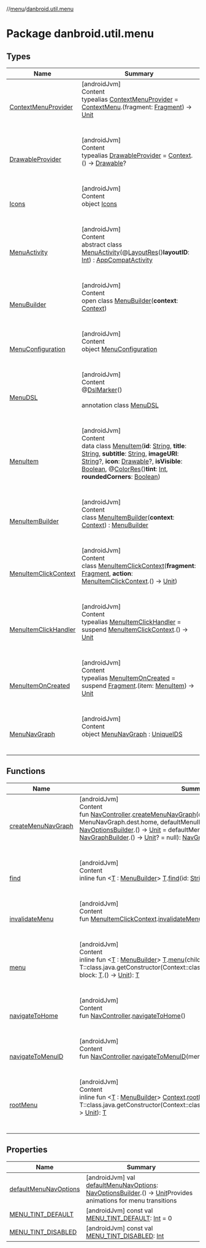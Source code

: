 //[menu](../../index.md)/[danbroid.util.menu](index.md)



# Package danbroid.util.menu  


## Types  
  
|  Name |  Summary | 
|---|---|
| <a name="danbroid.util.menu/ContextMenuProvider///PointingToDeclaration/"></a>[ContextMenuProvider](index.md#%5Bdanbroid.util.menu%2FContextMenuProvider%2F%2F%2FPointingToDeclaration%2F%5D%2FClasslikes%2F-1984953034)| <a name="danbroid.util.menu/ContextMenuProvider///PointingToDeclaration/"></a>[androidJvm]  <br>Content  <br>typealias [ContextMenuProvider](index.md#%5Bdanbroid.util.menu%2FContextMenuProvider%2F%2F%2FPointingToDeclaration%2F%5D%2FClasslikes%2F-1984953034) = [ContextMenu](https://developer.android.com/reference/kotlin/android/view/ContextMenu.html).(fragment: [Fragment](https://developer.android.com/reference/kotlin/androidx/fragment/app/Fragment.html)) -> [Unit](https://kotlinlang.org/api/latest/jvm/stdlib/kotlin/-unit/index.html)  <br><br><br>|
| <a name="danbroid.util.menu/DrawableProvider///PointingToDeclaration/"></a>[DrawableProvider](index.md#%5Bdanbroid.util.menu%2FDrawableProvider%2F%2F%2FPointingToDeclaration%2F%5D%2FClasslikes%2F-1984953034)| <a name="danbroid.util.menu/DrawableProvider///PointingToDeclaration/"></a>[androidJvm]  <br>Content  <br>typealias [DrawableProvider](index.md#%5Bdanbroid.util.menu%2FDrawableProvider%2F%2F%2FPointingToDeclaration%2F%5D%2FClasslikes%2F-1984953034) = [Context](https://developer.android.com/reference/kotlin/android/content/Context.html).() -> [Drawable](https://developer.android.com/reference/kotlin/android/graphics/drawable/Drawable.html)?  <br><br><br>|
| <a name="danbroid.util.menu/Icons///PointingToDeclaration/"></a>[Icons](-icons/index.md)| <a name="danbroid.util.menu/Icons///PointingToDeclaration/"></a>[androidJvm]  <br>Content  <br>object [Icons](-icons/index.md)  <br><br><br>|
| <a name="danbroid.util.menu/MenuActivity///PointingToDeclaration/"></a>[MenuActivity](-menu-activity/index.md)| <a name="danbroid.util.menu/MenuActivity///PointingToDeclaration/"></a>[androidJvm]  <br>Content  <br>abstract class [MenuActivity](-menu-activity/index.md)(@[LayoutRes](https://developer.android.com/reference/kotlin/androidx/annotation/LayoutRes.html)()**layoutID**: [Int](https://kotlinlang.org/api/latest/jvm/stdlib/kotlin/-int/index.html)) : [AppCompatActivity](https://developer.android.com/reference/kotlin/androidx/appcompat/app/AppCompatActivity.html)  <br><br><br>|
| <a name="danbroid.util.menu/MenuBuilder///PointingToDeclaration/"></a>[MenuBuilder](-menu-builder/index.md)| <a name="danbroid.util.menu/MenuBuilder///PointingToDeclaration/"></a>[androidJvm]  <br>Content  <br>open class [MenuBuilder](-menu-builder/index.md)(**context**: [Context](https://developer.android.com/reference/kotlin/android/content/Context.html))  <br><br><br>|
| <a name="danbroid.util.menu/MenuConfiguration///PointingToDeclaration/"></a>[MenuConfiguration](-menu-configuration/index.md)| <a name="danbroid.util.menu/MenuConfiguration///PointingToDeclaration/"></a>[androidJvm]  <br>Content  <br>object [MenuConfiguration](-menu-configuration/index.md)  <br><br><br>|
| <a name="danbroid.util.menu/MenuDSL///PointingToDeclaration/"></a>[MenuDSL](-menu-d-s-l/index.md)| <a name="danbroid.util.menu/MenuDSL///PointingToDeclaration/"></a>[androidJvm]  <br>Content  <br>@[DslMarker](https://kotlinlang.org/api/latest/jvm/stdlib/kotlin/-dsl-marker/index.html)()  <br>  <br>annotation class [MenuDSL](-menu-d-s-l/index.md)  <br><br><br>|
| <a name="danbroid.util.menu/MenuItem///PointingToDeclaration/"></a>[MenuItem](-menu-item/index.md)| <a name="danbroid.util.menu/MenuItem///PointingToDeclaration/"></a>[androidJvm]  <br>Content  <br>data class [MenuItem](-menu-item/index.md)(**id**: [String](https://kotlinlang.org/api/latest/jvm/stdlib/kotlin/-string/index.html), **title**: [String](https://kotlinlang.org/api/latest/jvm/stdlib/kotlin/-string/index.html), **subtitle**: [String](https://kotlinlang.org/api/latest/jvm/stdlib/kotlin/-string/index.html), **imageURI**: [String](https://kotlinlang.org/api/latest/jvm/stdlib/kotlin/-string/index.html)?, **icon**: [Drawable](https://developer.android.com/reference/kotlin/android/graphics/drawable/Drawable.html)?, **isVisible**: [Boolean](https://kotlinlang.org/api/latest/jvm/stdlib/kotlin/-boolean/index.html), @[ColorRes](https://developer.android.com/reference/kotlin/androidx/annotation/ColorRes.html)()**tint**: [Int](https://kotlinlang.org/api/latest/jvm/stdlib/kotlin/-int/index.html), **roundedCorners**: [Boolean](https://kotlinlang.org/api/latest/jvm/stdlib/kotlin/-boolean/index.html))  <br><br><br>|
| <a name="danbroid.util.menu/MenuItemBuilder///PointingToDeclaration/"></a>[MenuItemBuilder](-menu-item-builder/index.md)| <a name="danbroid.util.menu/MenuItemBuilder///PointingToDeclaration/"></a>[androidJvm]  <br>Content  <br>class [MenuItemBuilder](-menu-item-builder/index.md)(**context**: [Context](https://developer.android.com/reference/kotlin/android/content/Context.html)) : [MenuBuilder](-menu-builder/index.md)  <br><br><br>|
| <a name="danbroid.util.menu/MenuItemClickContext///PointingToDeclaration/"></a>[MenuItemClickContext](-menu-item-click-context/index.md)| <a name="danbroid.util.menu/MenuItemClickContext///PointingToDeclaration/"></a>[androidJvm]  <br>Content  <br>class [MenuItemClickContext](-menu-item-click-context/index.md)(**fragment**: [Fragment](https://developer.android.com/reference/kotlin/androidx/fragment/app/Fragment.html), **action**: [MenuItemClickContext](-menu-item-click-context/index.md).() -> [Unit](https://kotlinlang.org/api/latest/jvm/stdlib/kotlin/-unit/index.html))  <br><br><br>|
| <a name="danbroid.util.menu/MenuItemClickHandler///PointingToDeclaration/"></a>[MenuItemClickHandler](index.md#%5Bdanbroid.util.menu%2FMenuItemClickHandler%2F%2F%2FPointingToDeclaration%2F%5D%2FClasslikes%2F-1984953034)| <a name="danbroid.util.menu/MenuItemClickHandler///PointingToDeclaration/"></a>[androidJvm]  <br>Content  <br>typealias [MenuItemClickHandler](index.md#%5Bdanbroid.util.menu%2FMenuItemClickHandler%2F%2F%2FPointingToDeclaration%2F%5D%2FClasslikes%2F-1984953034) = suspend [MenuItemClickContext](-menu-item-click-context/index.md).() -> [Unit](https://kotlinlang.org/api/latest/jvm/stdlib/kotlin/-unit/index.html)  <br><br><br>|
| <a name="danbroid.util.menu/MenuItemOnCreated///PointingToDeclaration/"></a>[MenuItemOnCreated](index.md#%5Bdanbroid.util.menu%2FMenuItemOnCreated%2F%2F%2FPointingToDeclaration%2F%5D%2FClasslikes%2F-1984953034)| <a name="danbroid.util.menu/MenuItemOnCreated///PointingToDeclaration/"></a>[androidJvm]  <br>Content  <br>typealias [MenuItemOnCreated](index.md#%5Bdanbroid.util.menu%2FMenuItemOnCreated%2F%2F%2FPointingToDeclaration%2F%5D%2FClasslikes%2F-1984953034) = suspend [Fragment](https://developer.android.com/reference/kotlin/androidx/fragment/app/Fragment.html).(item: [MenuItem](-menu-item/index.md)) -> [Unit](https://kotlinlang.org/api/latest/jvm/stdlib/kotlin/-unit/index.html)  <br><br><br>|
| <a name="danbroid.util.menu/MenuNavGraph///PointingToDeclaration/"></a>[MenuNavGraph](-menu-nav-graph/index.md)| <a name="danbroid.util.menu/MenuNavGraph///PointingToDeclaration/"></a>[androidJvm]  <br>Content  <br>object [MenuNavGraph](-menu-nav-graph/index.md) : [UniqueIDS](../../../logging/logging/danbroid.util.misc/-unique-i-d-s/index.md)  <br><br><br>|


## Functions  
  
|  Name |  Summary | 
|---|---|
| <a name="danbroid.util.menu//createMenuNavGraph/androidx.navigation.NavController#android.content.Context#kotlin.Int#kotlin.String#kotlin.Function1[androidx.navigation.NavOptionsBuilder,kotlin.Unit]#kotlin.Function1[androidx.navigation.NavGraphBuilder,kotlin.Unit]?/PointingToDeclaration/"></a>[createMenuNavGraph](create-menu-nav-graph.md)| <a name="danbroid.util.menu//createMenuNavGraph/androidx.navigation.NavController#android.content.Context#kotlin.Int#kotlin.String#kotlin.Function1[androidx.navigation.NavOptionsBuilder,kotlin.Unit]#kotlin.Function1[androidx.navigation.NavGraphBuilder,kotlin.Unit]?/PointingToDeclaration/"></a>[androidJvm]  <br>Content  <br>fun [NavController](https://developer.android.com/reference/kotlin/androidx/navigation/NavController.html).[createMenuNavGraph](create-menu-nav-graph.md)(context: [Context](https://developer.android.com/reference/kotlin/android/content/Context.html), homeID: [Int](https://kotlinlang.org/api/latest/jvm/stdlib/kotlin/-int/index.html) = MenuNavGraph.dest.home, defaultMenuID: [String](https://kotlinlang.org/api/latest/jvm/stdlib/kotlin/-string/index.html), menuNavOptions: [NavOptionsBuilder](https://developer.android.com/reference/kotlin/androidx/navigation/NavOptionsBuilder.html).() -> [Unit](https://kotlinlang.org/api/latest/jvm/stdlib/kotlin/-unit/index.html) = defaultMenuNavOptions, builder: [NavGraphBuilder](https://developer.android.com/reference/kotlin/androidx/navigation/NavGraphBuilder.html).() -> [Unit](https://kotlinlang.org/api/latest/jvm/stdlib/kotlin/-unit/index.html)? = null): [NavGraph](https://developer.android.com/reference/kotlin/androidx/navigation/NavGraph.html)  <br><br><br>|
| <a name="danbroid.util.menu//find/TypeParam(bounds=[danbroid.util.menu.MenuBuilder])#kotlin.String/PointingToDeclaration/"></a>[find](find.md)| <a name="danbroid.util.menu//find/TypeParam(bounds=[danbroid.util.menu.MenuBuilder])#kotlin.String/PointingToDeclaration/"></a>[androidJvm]  <br>Content  <br>inline fun <[T](find.md) : [MenuBuilder](-menu-builder/index.md)> [T](find.md).[find](find.md)(id: [String](https://kotlinlang.org/api/latest/jvm/stdlib/kotlin/-string/index.html)): [T](find.md)?  <br><br><br>|
| <a name="danbroid.util.menu//invalidateMenu/danbroid.util.menu.MenuItemClickContext#/PointingToDeclaration/"></a>[invalidateMenu](invalidate-menu.md)| <a name="danbroid.util.menu//invalidateMenu/danbroid.util.menu.MenuItemClickContext#/PointingToDeclaration/"></a>[androidJvm]  <br>Content  <br>fun [MenuItemClickContext](-menu-item-click-context/index.md).[invalidateMenu](invalidate-menu.md)()  <br><br><br>|
| <a name="danbroid.util.menu//menu/TypeParam(bounds=[danbroid.util.menu.MenuBuilder])#TypeParam(bounds=[danbroid.util.menu.MenuBuilder])#kotlin.Function1[TypeParam(bounds=[danbroid.util.menu.MenuBuilder]),kotlin.Unit]/PointingToDeclaration/"></a>[menu](menu.md)| <a name="danbroid.util.menu//menu/TypeParam(bounds=[danbroid.util.menu.MenuBuilder])#TypeParam(bounds=[danbroid.util.menu.MenuBuilder])#kotlin.Function1[TypeParam(bounds=[danbroid.util.menu.MenuBuilder]),kotlin.Unit]/PointingToDeclaration/"></a>[androidJvm]  <br>Content  <br>inline fun <[T](menu.md) : [MenuBuilder](-menu-builder/index.md)> [T](menu.md).[menu](menu.md)(child: [T](menu.md) = T::class.java.getConstructor(Context::class.java).newInstance(requireContext()), block: [T](menu.md).() -> [Unit](https://kotlinlang.org/api/latest/jvm/stdlib/kotlin/-unit/index.html)): [T](menu.md)  <br><br><br>|
| <a name="danbroid.util.menu//navigateToHome/androidx.navigation.NavController#/PointingToDeclaration/"></a>[navigateToHome](navigate-to-home.md)| <a name="danbroid.util.menu//navigateToHome/androidx.navigation.NavController#/PointingToDeclaration/"></a>[androidJvm]  <br>Content  <br>fun [NavController](https://developer.android.com/reference/kotlin/androidx/navigation/NavController.html).[navigateToHome](navigate-to-home.md)()  <br><br><br>|
| <a name="danbroid.util.menu//navigateToMenuID/androidx.navigation.NavController#kotlin.String/PointingToDeclaration/"></a>[navigateToMenuID](navigate-to-menu-i-d.md)| <a name="danbroid.util.menu//navigateToMenuID/androidx.navigation.NavController#kotlin.String/PointingToDeclaration/"></a>[androidJvm]  <br>Content  <br>fun [NavController](https://developer.android.com/reference/kotlin/androidx/navigation/NavController.html).[navigateToMenuID](navigate-to-menu-i-d.md)(menuID: [String](https://kotlinlang.org/api/latest/jvm/stdlib/kotlin/-string/index.html))  <br><br><br>|
| <a name="danbroid.util.menu//rootMenu/android.content.Context#TypeParam(bounds=[danbroid.util.menu.MenuBuilder])#kotlin.Function1[TypeParam(bounds=[danbroid.util.menu.MenuBuilder]),kotlin.Unit]/PointingToDeclaration/"></a>[rootMenu](root-menu.md)| <a name="danbroid.util.menu//rootMenu/android.content.Context#TypeParam(bounds=[danbroid.util.menu.MenuBuilder])#kotlin.Function1[TypeParam(bounds=[danbroid.util.menu.MenuBuilder]),kotlin.Unit]/PointingToDeclaration/"></a>[androidJvm]  <br>Content  <br>inline fun <[T](root-menu.md) : [MenuBuilder](-menu-builder/index.md)> [Context](https://developer.android.com/reference/kotlin/android/content/Context.html).[rootMenu](root-menu.md)(builder: [T](root-menu.md) = T::class.java.getConstructor(Context::class.java).newInstance(this), block: [T](root-menu.md).() -> [Unit](https://kotlinlang.org/api/latest/jvm/stdlib/kotlin/-unit/index.html)): [T](root-menu.md)  <br><br><br>|


## Properties  
  
|  Name |  Summary | 
|---|---|
| <a name="danbroid.util.menu//defaultMenuNavOptions/#/PointingToDeclaration/"></a>[defaultMenuNavOptions](default-menu-nav-options.md)| <a name="danbroid.util.menu//defaultMenuNavOptions/#/PointingToDeclaration/"></a> [androidJvm] val [defaultMenuNavOptions](default-menu-nav-options.md): [NavOptionsBuilder](https://developer.android.com/reference/kotlin/androidx/navigation/NavOptionsBuilder.html).() -> [Unit](https://kotlinlang.org/api/latest/jvm/stdlib/kotlin/-unit/index.html)Provides animations for menu transitions   <br>|
| <a name="danbroid.util.menu//MENU_TINT_DEFAULT/#/PointingToDeclaration/"></a>[MENU_TINT_DEFAULT](-m-e-n-u_-t-i-n-t_-d-e-f-a-u-l-t.md)| <a name="danbroid.util.menu//MENU_TINT_DEFAULT/#/PointingToDeclaration/"></a> [androidJvm] const val [MENU_TINT_DEFAULT](-m-e-n-u_-t-i-n-t_-d-e-f-a-u-l-t.md): [Int](https://kotlinlang.org/api/latest/jvm/stdlib/kotlin/-int/index.html) = 0   <br>|
| <a name="danbroid.util.menu//MENU_TINT_DISABLED/#/PointingToDeclaration/"></a>[MENU_TINT_DISABLED](-m-e-n-u_-t-i-n-t_-d-i-s-a-b-l-e-d.md)| <a name="danbroid.util.menu//MENU_TINT_DISABLED/#/PointingToDeclaration/"></a> [androidJvm] const val [MENU_TINT_DISABLED](-m-e-n-u_-t-i-n-t_-d-i-s-a-b-l-e-d.md): [Int](https://kotlinlang.org/api/latest/jvm/stdlib/kotlin/-int/index.html)   <br>|

